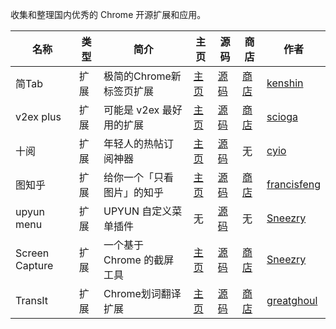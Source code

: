 收集和整理国内优秀的 Chrome 开源扩展和应用。

名称 | 类型 | 简介 | 主页 | 源码 | 商店 | 作者
---- | ---- | ---- | ---- | ---- | ---- | ----
简Tab | 扩展 | 极简的Chrome新标签页扩展 | [主页](http://ksria.com/simptab/) | [源码](https://github.com/kenshin/simptab) | [商店](https://chrome.google.com/webstore/detail/simptab-new-tab/kbgmbmkhepchmmcnbdbclpkpegbgikjc?hl=zh-CN) | [kenshin]
v2ex plus | 扩展 | 可能是 v2ex 最好用的扩展 | [主页](http://www.v2ex.com/t/198074) | [源码](https://github.com/sciooga/v2ex-plus) | [商店](https://chrome.google.com/webstore/detail/v2ex-plus/limfkkkgjbcfmfhkclkohdhddfngakhb) | [scioga]
十阅 | 扩展 | 年轻人的热帖订阅神器 | [主页](https://v2ex.com/t/227208) | [源码](https://github.com/cyio/ReadX) | 无 | [cyio]
图知乎 | 扩展 | 给你一个「只看图片」的知乎 | [主页](https://v2ex.com/t/229349) | [源码](https://github.com/francisfeng/ZhihuViewer-ChromeExtension) | [商店](https://chrome.google.com/webstore/detail/%E5%9B%BE%E7%9F%A5%E4%B9%8E/knnogmobaefclhjlhniihmhagelphjkf) | [francisfeng]
upyun menu | 扩展 | UPYUN 自定义菜单插件 | 无 | [源码](https://github.com/Sneezry/upyun-custom-menu-plugin) | 无 | [Sneezry]
Screen Capture | 扩展 | 一个基于 Chrome 的截屏工具 | [主页](https://v2ex.com/t/236471) | [源码](https://github.com/Sneezry/Screen-Capture) | [商店](https://chrome.google.com/webstore/detail/screen-capture/fkmlhmfcignnfagdkfbdmfgidliknkhh) | [Sneezry]
TransIt | 扩展 | Chrome划词翻译扩展 | [主页](http://gdgxian.org/crx-transit/) | [源码](https://github.com/GDG-Xian/crx-transit) | [商店](https://chrome.google.com/webstore/detail/transit/pfjipfdmbpbkcadkdpmacdcefoohagdc) | [greatghoul]


[scioga]: https://github.com/sciooga
[cyio]: https://github.com/cyio
[francisfeng]: https://github.com/francisfeng
[Sneezry]: https://github.com/Sneezry
[greatghoul]: https://github.com/greatghoul
[kenshin]: https://github.com/Kenshin
